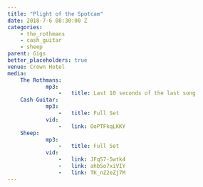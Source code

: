 ```yaml
---
title: "Plight of the Spotcam"
date: 2018-7-6 08:30:00 Z
categories:
    - the_rothmans
    - cash_guitar
    - sheep
parent: Gigs
better_placeholders: true
venue: Crown Hotel
media:
    The Rothmans:
            mp3:
                -   title: Last 10 seconds of the last song
    Cash Guitar:
            mp3:
                -   title: Full Set
            vid:
                -   link: OoPTFkqLKKY
    Sheep:
            mp3:
                -   title: Full Set
            vid:
                -   link: JFqS7-5wtk4
                -   link: ahbSo7xiVIY
                -   link: TK_nZ2eZj7M
---
```

